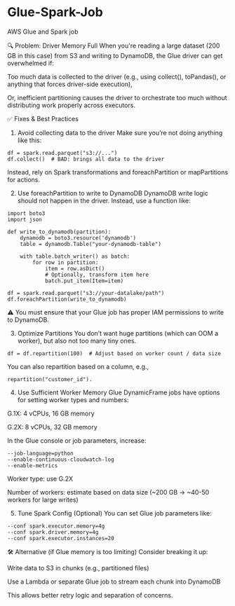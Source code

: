 # Glue-Spark-Job
AWS Glue and Spark job

🔍 Problem: Driver Memory Full
When you're reading a large dataset (200 GB in this case) from S3 and writing to DynamoDB, the Glue driver can get overwhelmed if:

Too much data is collected to the driver (e.g., using collect(), toPandas(), or anything that forces driver-side execution),

Or, inefficient partitioning causes the driver to orchestrate too much without distributing work properly across executors.

✅ Fixes & Best Practices
1. Avoid collecting data to the driver
Make sure you’re not doing anything like this:

```
df = spark.read.parquet("s3://...")
df.collect()  # BAD: brings all data to the driver
```
Instead, rely on Spark transformations and foreachPartition or mapPartitions for actions.

2. Use foreachPartition to write to DynamoDB
DynamoDB write logic should not happen in the driver. Instead, use a function like:

```
import boto3
import json

def write_to_dynamodb(partition):
    dynamodb = boto3.resource('dynamodb')
    table = dynamodb.Table("your-dynamodb-table")

    with table.batch_writer() as batch:
        for row in partition:
            item = row.asDict()
            # Optionally, transform item here
            batch.put_item(Item=item)

df = spark.read.parquet("s3://your-datalake/path")
df.foreachPartition(write_to_dynamodb)
```
⚠️ You must ensure that your Glue job has proper IAM permissions to write to DynamoDB.

3. Optimize Partitions
You don’t want huge partitions (which can OOM a worker), but also not too many tiny ones.

```
df = df.repartition(100)  # Adjust based on worker count / data size
```
You can also repartition based on a column, e.g., 
```
repartition("customer_id").
```

4. Use Sufficient Worker Memory
Glue DynamicFrame jobs have options for setting worker types and numbers:

G.1X: 4 vCPUs, 16 GB memory

G.2X: 8 vCPUs, 32 GB memory

In the Glue console or job parameters, increase:
```
--job-language=python
--enable-continuous-cloudwatch-log
--enable-metrics
```

Worker type: use G.2X

Number of workers: estimate based on data size (~200 GB → ~40-50 workers for large writes)

5. Tune Spark Config (Optional)
You can set Glue job parameters like:

```
--conf spark.executor.memory=4g
--conf spark.driver.memory=4g
--conf spark.executor.instances=20
```

🛠 Alternative (if Glue memory is too limiting)
Consider breaking it up:

Write data to S3 in chunks (e.g., partitioned files)

Use a Lambda or separate Glue job to stream each chunk into DynamoDB

This allows better retry logic and separation of concerns.

